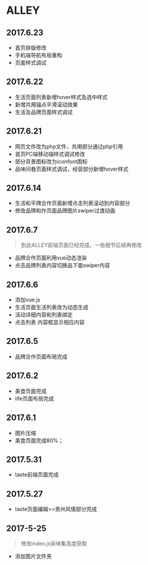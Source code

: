 # ALLEY

## 2017.6.23
* 首页排版修改
* 手机端导航布局重构
* 页面样式调试

## 2017.6.22
* 生活页面列表新增hover样式及选中样式
* 新增共用锚点平滑滚动效果
* 生活及品牌页面样式调试

## 2017.6.21
* 网页文件改为php文件，共用部分通过php引用
* 首页PC端移动端样式调试修改
* 部分背景图标改为iconfont图标
* 品味问巷页面样式调试，经营部分新增hover样式

## 2017.6.14
* 生活和平牌合作页面新增点击列表滚动到内容部分
* 修改品牌和作页面品牌图片swiper过渡动画

## 2017.6.7
> 到此ALLEY前端页面已经完成，一些细节后续再修改
* 品牌合作页面利用vue动态渲染
* 点击品牌列表内容切换品下面swiper内容

## 2017.6.6
* 添加vue.js
* 生活页面生活列表改为动态生成
* 活动详细内容和列表绑定
* 点击列表 内容框显示相应内容

## 2017.6.5
* 品牌合作页面布局完成

## 2017.6.2
* 美食页面完成
* life页面布局完成

## 2017.6.1
* 图片压缩
* 美食页面完成80%；

## 2017.5.31
* taste前端页面完成

## 2017.5.27
* taste页面编辑>>贵州风情部分完成

## 2017-5-25
> 修改index.js采味集高度获取
* 添加图片文件夹

